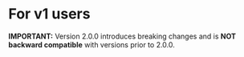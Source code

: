 # For v1 users

**IMPORTANT:** Version 2.0.0 introduces breaking changes and is **NOT backward compatible** with versions prior to 2.0.0.